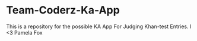 # Team-Coderz-Ka-App
This is a repository for the possible KA App For Judging Khan-test Entries. I <3 Pamela Fox
